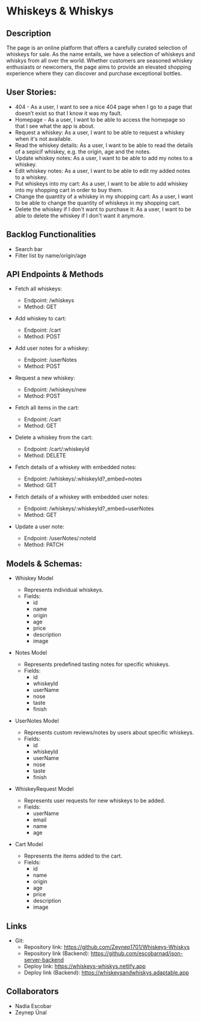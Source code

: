 # Whiskeys & Whiskys

## Description 
The page is an online platform that offers a carefully curated selection of whiskeys for sale. 
As the name entails, we have a selection of whiskeys and whiskys from all over the world.
Whether customers are seasoned whiskey enthusiasts or newcomers, the page aims to provide an elevated shopping experience where they can discover and purchase exceptional bottles.


## User Stories:
 - 404 - As a user, I want to see a nice 404 page when I go to a page that doesn’t exist so that I know it was my fault.
 - Homepage - As a user, I want to be able to access the homepage so that I see what the app is about.
 - Request a whiskey: As a user, I want to be able to request a whiskey when it's not available.  
 - Read the whiskey details: As a user, I want to be able to read the details of a sepicif whiskey, e.g. the origin, age and the notes.
 - Update whiskey notes: As a user, I want to be able to add my notes to a whiskey.
 - Edit whiskey notes: As a user, I want to be able to edit my added notes to a whiskey.
 - Put whiskeys into my cart: As a user, I want to be able to add whiskey into my shopping cart in order to buy them. 
 - Change the quantity of a whiskey in my shopping cart: As a user, I want to be able to change the quantity of whiskeys in my shopping cart.
 - Delete the whiskey if I don't want to purchase it: As a user, I want to be able to delete the whiskey if I don't want it anymore.

## Backlog Functionalities
 - Search bar
 - Filter list by name/origin/age

## API Endpoints & Methods
 - Fetch all whiskeys:
    * Endpoint: /whiskeys
    * Method: GET

 - Add whiskey to cart:
    * Endpoint: /cart
    * Method: POST

 - Add user notes for a whiskey:
    * Endpoint: /userNotes
    * Method: POST

 - Request a new whiskey:
    * Endpoint: /whiskeys/new
    * Method: POST

 - Fetch all items in the cart:
    * Endpoint: /cart
    * Method: GET

 - Delete a whiskey from the cart:
    * Endpoint: /cart/:whiskeyId
    * Method: DELETE

 - Fetch details of a whiskey with embedded notes:
    * Endpoint: /whiskeys/:whiskeyId?_embed=notes
    * Method: GET

 - Fetch details of a whiskey with embedded user notes:
    * Endpoint: /whiskeys/:whiskeyId?_embed=userNotes
    * Method: GET

 - Update a user note:
    * Endpoint: /userNotes/:noteId
    * Method: PATCH

## Models & Schemas:
- Whiskey Model
    * Represents individual whiskeys.
    * Fields:
        + id
        + name 
        + origin
        + age
        + price
        + description
        + image

- Notes Model
    * Represents predefined tasting notes for specific whiskeys.
    * Fields:
        + id
        + whiskeyId
        + userName
        + nose
        + taste
        + finish

- UserNotes Model
    * Represents custom reviews/notes by users about specific whiskeys.
    * Fields: 
        + id
        + whiskeyId
        + userName
        + nose
        + taste
        + finish


- WhiskeyRequest Model
    * Represents user requests for new whiskeys to be added. 
    * Fields:
        + userName
        + email
        + name
        + age

- Cart Model
    * Represents the items added to the cart.
    * Fields:
        + id
        + name
        + origin
        + age
        + price
        + description
        + image

## Links
- Git:
    * Repository link: https://github.com/Zeynep1701/Whiskeys-Whiskys
    * Repository link (Backend): https://github.com/escobarnad/json-server-backend
    * Deploy link: https://whiskeys-whiskys.netlify.app
    * Deploy link (Backend): https://whiskeysandwhiskys.adaptable.app 

    

## Collaborators
- Nadia Escobar
- Zeynep Ünal

